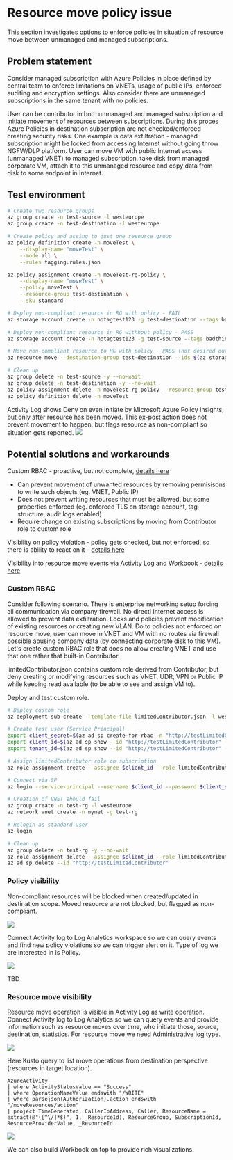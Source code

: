 # Resource move policy issue
This section investigates options to enforce policies in situation of resource move between unmanaged and managed subscriptions.

## Problem statement
Consider managed subscription with Azure Policies in place defined by central team to enforce limitations on VNETs, usage of public IPs, enforced auditing and encryption settings. Also consider there are unmanaged subscriptions in the same tenant with no policies.

User can be contributor in both unmanaged and managed subscription and initiate movement of resources between subscriptions. During this proces Azure Policies in destination subscription are not checked/enforced creating security risks. One example is data exfiltration - managed subscription might be locked from accessing Internet without going throw NGFW/DLP platform. User can move VM with public Internet access (unmanaged VNET) to managed subscription, take disk from managed corporate VM, attach it to this unmanaged resource and copy data from disk to some endpoint in Internet.

## Test environment
```bash
# Create two resource groups
az group create -n test-source -l westeurope
az group create -n test-destination -l westeurope

# Create policy and assing to just one resource group
az policy definition create -n moveTest \
    --display-name "moveTest" \
    --mode all \
    --rules tagging.rules.json

az policy assignment create -n moveTest-rg-policy \
    --display-name "moveTest" \
    --policy moveTest \
    --resource-group test-destination \
    --sku standard

# Deploy non-compliant resource in RG with policy - FAIL
az storage account create -n notagtest123 -g test-destination --tags badthing=true

# Deploy non-compliant resource in RG withhout policy - PASS
az storage account create -n notagtest123 -g test-source --tags badthing=true

# Move non-compliant resource to RG with policy - PASS (not desired outcome, violates policy)
az resource move --destination-group test-destination --ids $(az storage account show -n notagtest123 -g test-source --query id -o tsv)

# Clean up
az group delete -n test-source -y --no-wait
az group delete -n test-destination -y --no-wait
az policy assignment delete -n moveTest-rg-policy --resource-group test-destination
az policy definition delete -n moveTest
```

Activity Log shows Deny on even initiate by Microsoft Azure Policy Insights, but only after resource has been moved. This ex-post action does not prevent movement to happen, but flags resource as non-compliant so situation gets reported.
![](img1.png)

## Potential solutions and workarounds

Custom RBAC - proactive, but not complete, [details here](#custom-rbac) 
- Can prevent movement of unwanted resources by removing permisisons to write such objects (eg. VNET, Public IP)
- Does not prevent writing resources that must be allowed, but some properties enforced (eg. enforced TLS on storage account, tag structure, audit logs enabled)
- Require change on existing subscriptions by moving from Contributor role to custom role

Visibility on policy violation - policy gets checked, but not enforced, so there is ability to react on it - [details here](#policy-visibility) 

Visibility into resource move events via Activity Log and Workbook - [details here](#resource-move-visibility) 

### Custom RBAC
Consider following scenario. There is enterprise networking setup forcing all communication via company firewall. No directl Internet access is allowed to prevent data exfiltration. Locks and policies prevent modification of existing resources or creating new VLAN. Do to policies not enforced on resource move, user can move in VNET and VM with no routes via firewall possible abusing company data (by connecting corporate disk to this VM). Let's create custom RBAC role that does no allow creating VNET and use that one rather that built-in Contributor.

limitedContributor.json contains custom role derived from Contributor, but deny creating or modifying resources such as VNET, UDR, VPN or Public IP while keeping read available (to be able to see and assign VM to).

Deploy and test custom role.

```bash
# Deploy custom role
az deployment sub create --template-file limitedContributor.json -l westeurope

# Create test user (Service Principal)
export client_secret=$(az ad sp create-for-rbac -n "http://testLimitedContributor" --skip-assignment --query password -o tsv)
export client_id=$(az ad sp show --id "http://testLimitedContributor" --query appId -o tsv)
export tenant_id=$(az ad sp show --id "http://testLimitedContributor" --query appOwnerTenantId -o tsv)

# Assign limitedContributor role on subscription
az role assignment create --assignee $client_id --role limitedContributor

# Connect via SP
az login --service-principal --username $client_id --password $client_secret --tenant $tenant_id

# Creation of VNET should fail
az group create -n test-rg -l westeurope
az network vnet create -n mynet -g test-rg

# Relogin as standard user
az login

# Clean up
az group delete -n test-rg -y --no-wait
az role assignment delete --assignee $client_id --role limitedContributor
az ad sp delete --id "http://testLimitedContributor"
```

### Policy visibility
Non-compliant resources will be blocked when created/updated in destination scope. Moved resource are not blocked, but flagged as non-compliant.

![](img2.png)

Connect Activity log to Log Analytics workspace so we can query events and find new policy violations so we can trigger alert on it. Type of log we are interested in is Policy.

![](img3.png)

TBD

### Resource move visibility
Resource move operation is visible in Activity Log as write operation. Connect Activity log to Log Analytics so we can query events and provide information such as resource moves over time, who initiate those, source, destination, statistics. For resource move we need Administrative log type.

![](img4.png)

Here Kusto query to list move operations from destination perspective (resources in target location).

```
AzureActivity
| where ActivityStatusValue == "Success"
| where OperationNameValue endswith "/WRITE"
| where parsejson(Authorization).action endswith "/moveResources/action"
| project TimeGenerated, CallerIpAddress, Caller, ResourceName = extract(@"([^\/]*$)", 1, _ResourceId), ResourceGroup, SubscriptionId, ResourceProviderValue, _ResourceId
```

![](img5.png)

We can also build Workbook on top to provide rich visualizations.